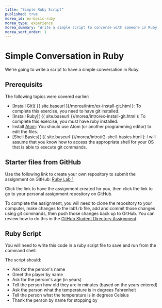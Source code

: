 ```yaml
---
title: "Simple Ruby Script"
published: true
morea_id: ex-basic-ruby
morea_type: experience
morea_summary: "Write a simple script to converse with someone in Ruby."
morea_sort_order: 1
---
```


# Simple Conversation in Ruby
We're going to write a script to have a simple conversation in Ruby.  

## Prerequisits
The following topics were covered earlier:

- [Install Git]( {{ site.baseurl }}/morea/intro/ex-install-git.html ): To complete this exercise, you need to have git installed.  
- [Install Ruby]( {{ site.baseurl }}/morea/intro/ex-install-git.html ): To complete this exercise, you must have ruby installed.
- Install [Atom](https://atom.io/): You should use Atom (or another programming editor) to edit the files.  
- [Shell Basics]( {{ site.baseurl }}/morea/intro/r2-shell-basics.html ): I will assume that you know how to access the appropriate shell for your OS that is able to execute git commands.

## Starter files from GitHub
Use the following link to create your own repository to submit the assignment on GitHub:
[Ruby Lab 1](https://classroom.github.com/assignment-invitations/af8e1933e70e3b8874dc010a630fdc26)

Click the link to have the assignment created for you, then click the link to go to your personal assignment repository on GitHub.

To complete the assignment, you will need to clone the repository to your computer, make changes to the lab1.rb file, add and commit those changes using git commands, then push those changes back up to GitHub.  You can review how to do this in the [GitHub Student Directory Assignment](http://127.0.0.1:4000/morea/intro/ex-using-github.html)

## Ruby Script
You will need to write this code in a ruby script file to save and run from the command shell.

The script should:

- Ask for the person's name
- Greet the player by name
- Ask for the person's age (in years)
- Tell the person how old they are in minutes (based on the years entered)
- Ask the person what the temperature is in degrees Fahrenheit
- Tell the person what the temperature is in degrees Celsius
- Thank the person by name for stopping by
